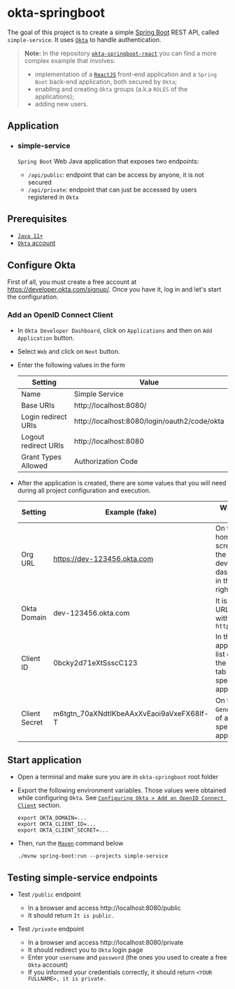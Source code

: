 # okta-springboot

The goal of this project is to create a simple [Spring Boot](https://docs.spring.io/spring-boot/docs/current/reference/htmlsingle/) REST API, called `simple-service`. It uses [`Okta`](https://www.okta.com/) to handle authentication.

> **Note:** In the repository [`okta-springboot-react`](https://github.com/ivangfr/okta-springboot-react) you can find a more complex example that involves:
> - implementation of a [`ReactJS`](https://reactjs.org/) front-end application and a `Spring Boot` back-end application, both secured by `Okta`;
> - enabling and creating `Okta` groups (a.k.a `ROLES` of the applications);
> - adding new users. 

## Application

- ### simple-service

  `Spring Boot` Web Java application that exposes two endpoints:
  - `/api/public`: endpoint that can be access by anyone, it is not secured
  - `/api/private`: endpoint that can just be accessed by users registered in `Okta`

## Prerequisites

- [`Java 11+`](https://www.oracle.com/java/technologies/javase-jdk11-downloads.html)
- [`Okta` account](https://developer.okta.com/signup/)

## Configure Okta

First of all, you must create a free account at https://developer.okta.com/signup/. Once you have it, log in and let's start the configuration.

### Add an OpenID Connect Client

- In `Okta Developer Dashboard`, click on `Applications` and then on `Add Application` button.
- Select `Web` and click on `Next` button.
- Enter the following values in the form

  | Setting              | Value                                        |
  | -------------------- | -------------------------------------------- |
  | Name                 | Simple Service                               |
  | Base URIs            | http://localhost:8080/                       |
  | Login redirect URIs  | http://localhost:8080/login/oauth2/code/okta |
  | Logout redirect URIs | http://localhost:8080                        |
  | Grant Types Allowed  | Authorization Code                           |

- After the application is created, there are some values that you will need during all project configuration and execution.

  | Setting       | Example (fake)              | Where to Find                                                      |
  | ------------- | --------------------------- | ------------------------------------------------------------------ |
  | Org URL       | https://dev-123456.okta.com | On the home screen of the developer dashboard, in the upper right  |
  | Okta Domain   | dev-123456.okta.com         | It is the Org URL without `https://`                               |
  | Client ID     | 0bcky2d71eXtSsscC123        | In the applications list or on the `General` tab of a specific app |
  | Client Secret | m6tgtn_70aXNdtIKbeAAxXvEaoi9aVxeFX68If-T | On the `General` tab of a specific app                |

## Start application

- Open a terminal and make sure you are in `okta-springboot` root folder

- Export the following environment variables. Those values were obtained while configuring `Okta`. See [`Configuring Okta > Add an OpenID Connect Client`](https://github.com/ivangfr/okta-springboot#add-an-openid-connect-client) section.
  ```
  export OKTA_DOMAIN=...
  export OKTA_CLIENT_ID=...
  export OKTA_CLIENT_SECRET=...
  ```

- Then, run the [`Maven`](https://maven.apache.org/) command below
  ```
  ./mvnw spring-boot:run --projects simple-service
  ```

## Testing simple-service endpoints

- Test `/public` endpoint
  - In a browser and access http://localhost:8080/public
  - It should return `It is public.`

- Test `/private` endpoint
  - In a browser and access http://localhost:8080/private
  - It should redirect you to `Okta` login page
  - Enter your `username` and `password` (the ones you used to create a free `Okta` account)
  - If you informed your credentials correctly, it should return `<YOUR FULLNAME>, it is private.`
